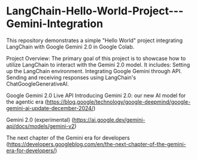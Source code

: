 # LangChain-Hello-World-Project---Gemini-Integration
This repository demonstrates a simple "Hello World" project integrating LangChain with Google Gemini 2.0 in Google Colab.

Project Overview: 
The primary goal of this project is to showcase how to utilize LangChain to interact with the Gemini 2.0 model. It includes:
Setting up the LangChain environment.
Integrating Google Gemini through API.
Sending and receiving responses using LangChain's ChatGoogleGenerativeAI.

Google Gemini 2.0 Live API
Introducing Gemini 2.0: our new AI model for the agentic era
(https://blog.google/technology/google-deepmind/google-gemini-ai-update-december-2024/)

Gemini 2.0 (experimental)
(https://ai.google.dev/gemini-api/docs/models/gemini-v2)

The next chapter of the Gemini era for developers
(https://developers.googleblog.com/en/the-next-chapter-of-the-gemini-era-for-developers/)
